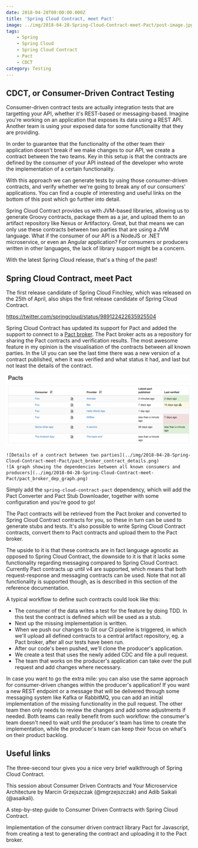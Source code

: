 ```yaml
---
date: 2018-04-28T00:00:00.000Z
title: 'Spring Cloud Contract, meet Pact'
image: ../img/2018-04-28-Spring-Cloud-Contract-meet-Pact/post-image.jpg
tags:
    - Spring
    - Spring Cloud
    - Spring Cloud Contract
    - Pact
    - CDCT
category: Testing
---
```


## CDCT, or Consumer-Driven Contract Testing

Consumer-driven contract tests are actually integration tests that are targetting your API, whether it's REST-based or messaging-based.
Imagine you're working on an application that exposes its data using a REST API.
Another team is using your exposed data for some functionality that they are providing.

In order to guarantee that the functionality of the other team their application doesn't break if we make changes to our API, we create a contract between the two teams.
Key in this setup is that the contracts are defined by the consumer of your API instead of the developer who wrote the implementation of a certain functionality.

With this approach we can generate tests by using those consumer-driven contracts, and verify whether we're going to break any of our consumers' applications.
You can find a couple of interesting and useful links on the bottom of this post which go further into detail.

Spring Cloud Contract provides us with JVM-based libraries, allowing us to generate Groovy contracts, package them as a jar, and upload them to an artifact repository like Nexus or Artifactory.
Great, but that means we can only use these contracts between two parties that are using a JVM language.
What if the consumer of our API is a NodeJS or .NET microservice, or even an Angular application?
For consumers or producers written in other languages, the lack of library support might be a concern.

With the latest Spring Cloud release, that's a thing of the past!

## Spring Cloud Contract, meet Pact

The first release candidate of Spring Cloud Finchley, which was released on the 25th of April, also ships the first release candidate of Spring Cloud Contract.

https://twitter.com/springcloud/status/989122422635925504

Spring Cloud Contract has updated its support for <OutboundLink href="http://pact.io/" rel="noreferrer" target="_blank">Pact</OutboundLink> and added the support to connect to a <a href="https://github.com/pact-foundation/pact_broker" rel="noreferrer" target="_blank">Pact broker</a>.
The Pact broker acts as a repository for sharing the Pact contracts and verification results.
The most awesome feature in my opinion is the visualisation of the contracts between all known parties.
In the UI you can see the last time there was a new version of a contract published, when it was verified and what status it had, and last but not least the details of the contract.

![List of contracts between parties with the timestamps and status](../img/2018-04-28-Spring-Cloud-Contract-meet-Pact/pact_broker_index.png)

```grid|2
![Details of a contract between two parties](../img/2018-04-28-Spring-Cloud-Contract-meet-Pact/pact_broker_contract_details.png)
![A graph showing the dependencies between all known consumers and producers](../img/2018-04-28-Spring-Cloud-Contract-meet-Pact/pact_broker_dep_graph.png)
```

Simply add the `spring-cloud-contract-pact` dependency, which will add the Pact Converter and Pact Stub Downloader, together with some configuration and you're good to go!

The Pact contracts will be retrieved from the Pact broker and converted to Spring Cloud Contract contracts for you, so these in turn can be used to generate stubs and tests.
It's also possible to write Spring Cloud Contract contracts, convert them to Pact contracts and upload them to the Pact broker.

The upside to it is that these contracts are in fact language agnostic as opposed to Spring Cloud Contract, the downside to it is that it lacks some functionality regarding messaging compared to Spring Cloud Contract.
Currently Pact contracts up until v4 are supported, which means that both request-response and messaging contracts can be used.
Note that not all functionality is supported though, as is described in <OutboundLink href="https://cloud.spring.io/spring-cloud-contract/single/spring-cloud-contract.html#pact-converter" rel="noreferrer" target="_blank">this section</OutboundLink> of the reference documentation.

A typical workflow to define such contracts could look like this:

- The consumer of the data writes a test for the feature by doing TDD. In this test the contract is defined which will be used as a stub.
- Next up the missing implementation is written.
- When we push our changes to Git our CI pipeline is triggered, in which we'll upload all defined contracts to a central artifact repository, eg. a Pact broker, after all our tests have been run.
- After our code's been pushed, we'll clone the producer's application.
- We create a test that uses the newly added CDC and file a pull request.
- The team that works on the producer's application can take over the pull request and add changes where necessary.

In case you want to go the extra mile: you can also use the same approach for consumer-driven changes within the producer's application!
If you want a new REST endpoint or a message that will be delivered through some messaging system like Kafka or RabbitMQ, you can add an initial implementation of the missing functionality in the pull request.
The other team then only needs to review the changes and add some adjustments if needed.
Both teams can really benefit from such workflow: the consumer's team doesn't need to wait until the producer's team has time to create the implementation, while the producer's team can keep their focus on what's on their product backlog.

## Useful links

The <OutboundLink href="https://cloud.spring.io/spring-cloud-contract/reference/html/getting-started.html#getting-started-three-second-tour" rel="noreferrer" target="_blank">three-second</OutboundLink> tour gives you a nice very brief walkthrough of Spring Cloud Contract.

This session about <OutboundLink href="https://www.youtube.com/watch?v=JEmpIDiX7LU" rel="noreferrer" target="_blank">Consumer Driven Contracts and Your Microservice Architecture</OutboundLink> by Marcin Grzejszczak (<OutboundLink href="https://twitter.com/mgrzejszczak" rel="noreferrer" target="_blank">@mgrzejszczak</OutboundLink>) and Adib Saikali (<OutboundLink href="https://twitter.com/asaikali" rel="noreferrer" target="_blank">@asaikali</OutboundLink>).

A <OutboundLink href="https://cloud.spring.io/spring-cloud-contract/single/spring-cloud-contract.html#_step_by_step_guide_to_consumer_driven_contracts_cdc" rel="noreferrer" target="_blank">step-by-step guide</OutboundLink> to Consumer Driven Contracts with Spring Cloud Contract.

<OutboundLink href="https://github.com/pact-foundation/pact-js" rel="noreferrer" target="_blank">Implementation of the consumer driven contract library Pact for Javascript</OutboundLink>, from creating a test to generating the contract and uploading it to the Pact broker.